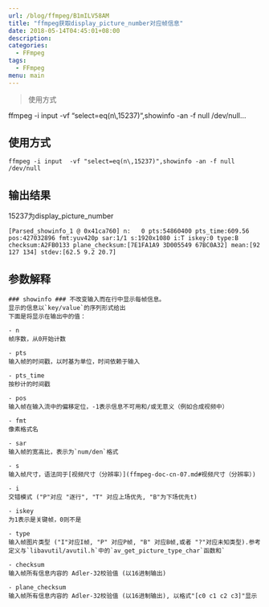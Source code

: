 ```yaml
---
url: /blog/ffmpeg/B1mILV58AM
title: "ffmpeg获取display_picture_number对应帧信息"
date: 2018-05-14T04:45:01+08:00
description:
categories:
  - FFmpeg
tags:
  - FFmpeg
menu: main
---
```


> 使用方式

ffmpeg -i input -vf “select=eq(n\\,15237)“,showinfo -an -f null /dev/null…

## 使用方式

```
ffmpeg -i input  -vf "select=eq(n\,15237)",showinfo -an -f null  /dev/null

```

## 输出结果

15237为display\_picture\_number

```
[Parsed_showinfo_1 @ 0x41ca760] n:   0 pts:54860400 pts_time:609.56  pos:427032896 fmt:yuv420p sar:1/1 s:1920x1080 i:T iskey:0 type:B checksum:A2FB0133 plane_checksum:[7E1FA1A9 3D005549 67BC0A32] mean:[92 127 134] stdev:[62.5 9.2 20.7]

```

## 参数解释

```
### showinfo ### 不改变输入而在行中显示每帧信息。
显示的信息以`key/value`的序列形式给出
下面是将显示在输出中的值：

- n
帧序数，从0开始计数

- pts
输入帧的时间戳，以时基为单位，时间依赖于输入

- pts_time
按秒计的时间戳

- pos
输入帧在输入流中的偏移定位，-1表示信息不可用和/或无意义（例如合成视频中）

- fmt
像素格式名

- sar
输入帧的宽高比，表示为`num/den`格式

- s
输入帧尺寸，语法同于[视频尺寸（分辨率）](ffmpeg-doc-cn-07.md#视频尺寸（分辨率）)

- i
交错模式 ("P"对应 "逐行", "T" 对应上场优先, "B"为下场优先t)

- iskey
为1表示是关键帧，0则不是

- type
输入帧图片类型 ("I"对应I帧, "P" 对应P帧, "B" 对应B帧,或者 "?"对应未知类型).参考定义与`libavutil/avutil.h`中的`av_get_picture_type_char`函数和`

- checksum
输入帧所有信息内容的 Adler-32校验值 (以16进制输出)

- plane_checksum
输入帧所有信息内容的 Adler-32校验值 (以16进制输出), 以格式"[c0 c1 c2 c3]"显示

```
